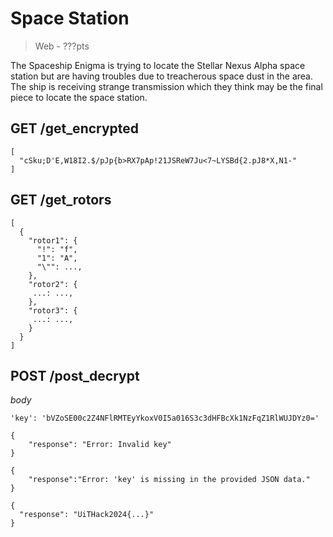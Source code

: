 # Space Station
> Web - ???pts

The Spaceship Enigma is trying to locate the Stellar Nexus Alpha space station but are 
having troubles due to treacherous space dust in the area. The ship is receiving strange 
transmission which they think may be the final piece to locate the space station. 

## GET /get_encrypted
```
[
  "cSku;D'E,W18I2.$/pJp{b>RX7pAp!21JSReW7Ju<7~LYSBd{2.pJ8*X,N1-"
]
```

## GET /get_rotors
```
[
  {
    "rotor1": {
      "!": "f",
      "1": "A",
      "\"": ...,
    },
    "rotor2": {
     ...: ...,
    },
    "rotor3": {
     ...: ...,
    }
  }
]
```

## POST /post_decrypt
*body*
```
'key': 'bVZoSE00c2Z4NFlRMTEyYkoxV0I5a016S3c3dHFBcXk1NzFqZ1RlWUJDYz0='
```

```
{
    "response": "Error: Invalid key"
}
```

```
{
    "response":"Error: 'key' is missing in the provided JSON data."
}
```

```
{
  "response": "UiTHack2024{...}"
}
```
